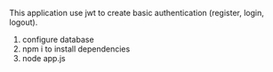 This application use jwt to create basic authentication (register, login, logout).

1. configure database
2. npm i to install dependencies
3. node app.js

